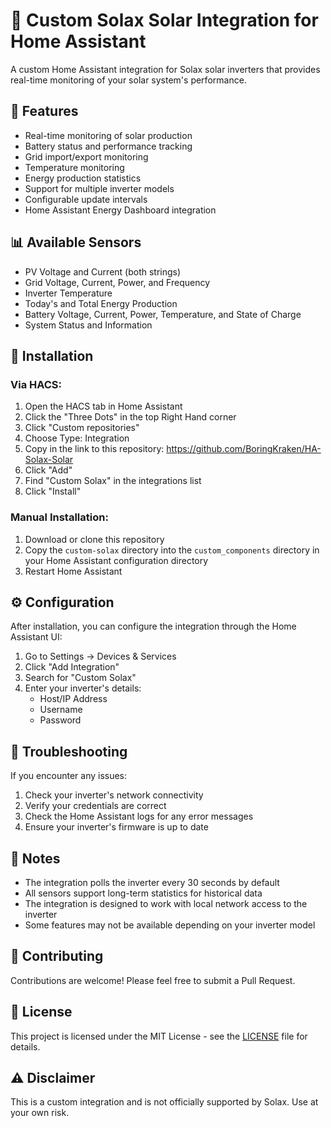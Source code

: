 # 🔆 Custom Solax Solar Integration for Home Assistant

A custom Home Assistant integration for Solax solar inverters that provides real-time monitoring of your solar system's performance.

## 🌟 Features

- Real-time monitoring of solar production
- Battery status and performance tracking
- Grid import/export monitoring
- Temperature monitoring
- Energy production statistics
- Support for multiple inverter models
- Configurable update intervals
- Home Assistant Energy Dashboard integration

## 📊 Available Sensors

- PV Voltage and Current (both strings)
- Grid Voltage, Current, Power, and Frequency
- Inverter Temperature
- Today's and Total Energy Production
- Battery Voltage, Current, Power, Temperature, and State of Charge
- System Status and Information

## 🚀 Installation

### Via HACS:

1. Open the HACS tab in Home Assistant
2. Click the "Three Dots" in the top Right Hand corner
3. Click "Custom repositories"
4. Choose Type: Integration
5. Copy in the link to this repository: https://github.com/BoringKraken/HA-Solax-Solar
6. Click "Add"
7. Find "Custom Solax" in the integrations list
8. Click "Install"

### Manual Installation:

1. Download or clone this repository
2. Copy the `custom-solax` directory into the `custom_components` directory in your Home Assistant configuration directory
3. Restart Home Assistant

## ⚙️ Configuration

After installation, you can configure the integration through the Home Assistant UI:

1. Go to Settings -> Devices & Services
2. Click "Add Integration"
3. Search for "Custom Solax"
4. Enter your inverter's details:
   - Host/IP Address
   - Username
   - Password

## 🔧 Troubleshooting

If you encounter any issues:

1. Check your inverter's network connectivity
2. Verify your credentials are correct
3. Check the Home Assistant logs for any error messages
4. Ensure your inverter's firmware is up to date

## 📝 Notes

- The integration polls the inverter every 30 seconds by default
- All sensors support long-term statistics for historical data
- The integration is designed to work with local network access to the inverter
- Some features may not be available depending on your inverter model

## 🤝 Contributing

Contributions are welcome! Please feel free to submit a Pull Request.

## 📄 License

This project is licensed under the MIT License - see the [LICENSE](LICENSE) file for details.

## ⚠️ Disclaimer

This is a custom integration and is not officially supported by Solax. Use at your own risk.
